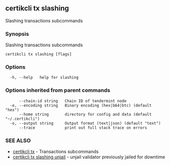 ## certikcli tx slashing

Slashing transactions subcommands

### Synopsis

Slashing transactions subcommands

```
certikcli tx slashing [flags]
```

### Options

```
  -h, --help   help for slashing
```

### Options inherited from parent commands

```
      --chain-id string   Chain ID of tendermint node
  -e, --encoding string   Binary encoding (hex|b64|btc) (default "hex")
      --home string       directory for config and data (default "~/.certikcli")
  -o, --output string     Output format (text|json) (default "text")
      --trace             print out full stack trace on errors
```

### SEE ALSO

* [certikcli tx](certikcli_tx.md)	 - Transactions subcommands
* [certikcli tx slashing unjail](certikcli_tx_slashing_unjail.md)	 - unjail validator previously jailed for downtime


